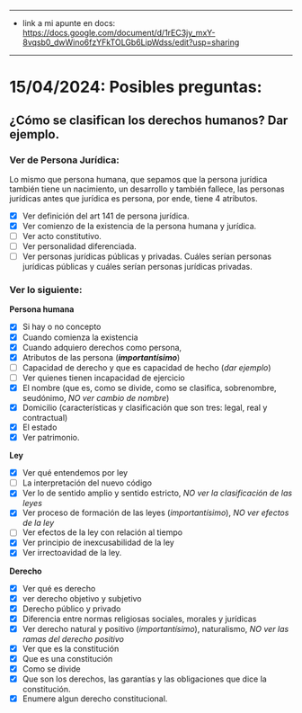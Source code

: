

---

- link a mi apunte en docs: https://docs.google.com/document/d/1rEC3jy_mxY-8vqsb0_dwWino6fzYFkTOLGb6LipWdss/edit?usp=sharing

---

# **15/04/2024: Posibles preguntas:**

## ¿Cómo se clasifican los derechos humanos? Dar ejemplo.

### Ver de Persona Jurídica:
Lo mismo que persona humana, que sepamos que la persona jurídica también tiene un nacimiento, un desarrollo y también fallece, las personas jurídicas antes que jurídica es persona, por ende, tiene 4 atributos.
- [x] Ver definición del art 141 de persona jurídica.
- [x] Ver comienzo de la existencia de la persona humana y jurídica.
- [ ] Ver acto constitutivo.
- [ ] Ver personalidad diferenciada.
- [ ] Ver personas jurídicas públicas y privadas. Cuáles serían personas jurídicas públicas y cuáles serían personas jurídicas privadas.

### Ver lo siguiente:
**Persona humana** 
- [x] Si hay o no concepto
- [x] Cuando comienza la existencia
- [x] Cuando adquiero derechos como persona, 
- [x] Atributos de las persona (***importantísimo***)
- [ ] Capacidad de derecho y que es capacidad de hecho (*dar ejemplo*)
- [ ] Ver quienes tienen incapacidad de ejercicio
- [x] El nombre (que es, como se divide, como se clasifica, sobrenombre, seudónimo, *NO ver cambio de nombre*)
- [x] Domicilio (características y clasificación que son tres: legal, real y contractual)
- [x] El estado
- [x] Ver patrimonio.

**Ley**
- [x] Ver qué entendemos por ley
- [ ] La interpretación del nuevo código
- [x] Ver lo de sentido amplio y sentido estricto, *NO ver la clasificación de las leyes*
- [x] Ver proceso de formación de las leyes (*importantísimo*), *NO ver efectos de la ley*
- [ ] Ver efectos de la ley con relación al tiempo 
- [x] Ver principio de inexcusabilidad de la ley
- [x] Ver irrectoavidad de la ley.

**Derecho**
- [x] Ver qué es derecho
- [x] ver derecho objetivo y subjetivo
- [x] Derecho público y privado
- [x] Diferencia entre normas religiosas sociales, morales y jurídicas
- [x] Ver derecho natural y positivo (*importantísimo*), naturalismo, *NO ver las ramas del derecho positivo*
- [x] Ver que es la constitución
- [x] Que es una constitución
- [x] Como se divide
- [x] Que son los derechos, las garantías y las obligaciones que dice la constitución.
- [x] Enumere algun derecho constitucional.